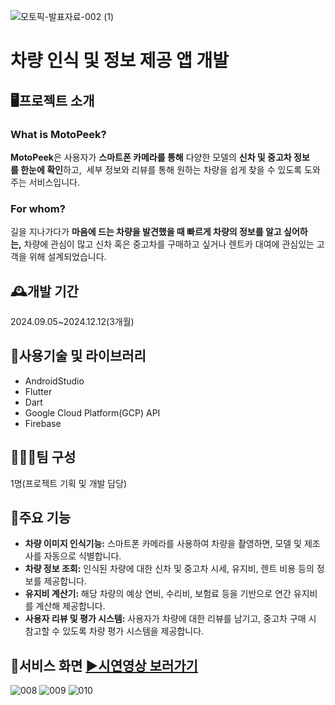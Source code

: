 ![모토픽-발표자료-002 (1)](https://github.com/user-attachments/assets/715dc003-32a8-48b9-a2c2-47a6106883fe)
# 차량 인식 및 정보 제공 앱 개발

## 🖥️프로젝트 소개
### What is MotoPeek?
**MotoPeek**은 사용자가 **스마트폰 카메라를 통해** 다양한 모델의 **신차 및 중고차 정보를 한눈에 확인**하고,  세부 정보와 리뷰를 통해 원하는 차량을 쉽게 찾을 수 있도록 도와주는 서비스입니다.
### For whom?
길을 지나가다가 **마음에 드는 차량을 발견했을 때 빠르게 차량의 정보를 알고 싶어하는,** 차량에 관심이 많고 신차 혹은 중고차를 구매하고 싶거나 렌트카 대여에 관심있는 고객을 위해 설계되었습니다.

## 🕰️개발 기간
2024.09.05~2024.12.12(3개월)

## 🔧사용기술 및 라이브러리
- AndroidStudio
- Flutter
- Dart
- Google Cloud Platform(GCP) API
- Firebase

## 🧑‍🤝‍🧑팀 구성
1명(프로젝트 기획 및 개발 담당)

## 📌주요 기능
- **차량 이미지 인식기능:** 스마트폰 카메라를 사용하여 차량을 촬영하면, 모델 및 제조사를 자동으로 식별합니다.
- **차량 정보 조회:** 인식된 차량에 대한 신차 및 중고차 시세, 유지비, 렌트 비용 등의 정보를 제공합니다.
- **유지비 계산기:** 해당 차량의 예상 연비, 수리비, 보험료 등을 기반으로 연간 유지비를 계산해 제공합니다.
- **사용자 리뷰 및 평가 시스템:** 사용자가 차량에 대한 리뷰를 남기고, 중고차 구매 시 참고할 수 있도록 차량 평가 시스템을 제공합니다.

## 👀서비스 화면  [▶️시연영상 보러가기](https://youtu.be/vL94zDDHHLc?si=QVz0cCD0PNcH9gpa)
![008](https://github.com/user-attachments/assets/081f57d2-ffdb-4647-9355-2ab058c3fb35)
![009](https://github.com/user-attachments/assets/dd2b5f0a-478d-4196-99c1-08eaff500a3a)
![010](https://github.com/user-attachments/assets/795e5da2-5e8c-4473-988a-7dae417fb247)
